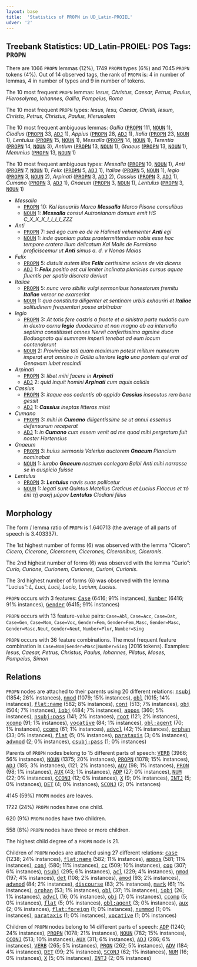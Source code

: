 ```yaml
---
layout: base
title:  'Statistics of PROPN in UD_Latin-PROIEL'
udver: '2'
---
```


## Treebank Statistics: UD_Latin-PROIEL: POS Tags: `PROPN`

There are 1066 `PROPN` lemmas (12%), 1749 `PROPN` types (6%) and 7045 `PROPN` tokens (4%).
Out of 14 observed tags, the rank of `PROPN` is: 4 in number of lemmas, 4 in number of types and 9 in number of tokens.

The 10 most frequent `PROPN` lemmas: <em>Iesus, Christus, Caesar, Petrus, Paulus, Hierosolyma, Iohannes, Gallia, Pompeius, Roma</em>

The 10 most frequent `PROPN` types:  <em>Iesus, Iesu, Caesar, Christi, Iesum, Christo, Petrus, Christus, Paulus, Hierusalem</em>

The 10 most frequent ambiguous lemmas: <em>Gallia</em> (<tt><a href="la_proiel-pos-PROPN.html">PROPN</a></tt> 111, <tt><a href="la_proiel-pos-NOUN.html">NOUN</a></tt> 1), <em>Clodius</em> (<tt><a href="la_proiel-pos-PROPN.html">PROPN</a></tt> 33, <tt><a href="la_proiel-pos-ADJ.html">ADJ</a></tt> 1), <em>Appius</em> (<tt><a href="la_proiel-pos-PROPN.html">PROPN</a></tt> 28, <tt><a href="la_proiel-pos-ADJ.html">ADJ</a></tt> 1), <em>Italia</em> (<tt><a href="la_proiel-pos-PROPN.html">PROPN</a></tt> 23, <tt><a href="la_proiel-pos-NOUN.html">NOUN</a></tt> 1), <em>Lentulus</em> (<tt><a href="la_proiel-pos-PROPN.html">PROPN</a></tt> 15, <tt><a href="la_proiel-pos-NOUN.html">NOUN</a></tt> 1), <em>Messalla</em> (<tt><a href="la_proiel-pos-PROPN.html">PROPN</a></tt> 14, <tt><a href="la_proiel-pos-NOUN.html">NOUN</a></tt> 1), <em>Terentia</em> (<tt><a href="la_proiel-pos-PROPN.html">PROPN</a></tt> 14, <tt><a href="la_proiel-pos-NOUN.html">NOUN</a></tt> 3), <em>Antium</em> (<tt><a href="la_proiel-pos-PROPN.html">PROPN</a></tt> 13, <tt><a href="la_proiel-pos-NOUN.html">NOUN</a></tt> 1), <em>Gnaeus</em> (<tt><a href="la_proiel-pos-PROPN.html">PROPN</a></tt> 13, <tt><a href="la_proiel-pos-NOUN.html">NOUN</a></tt> 1), <em>Memmius</em> (<tt><a href="la_proiel-pos-PROPN.html">PROPN</a></tt> 13, <tt><a href="la_proiel-pos-NOUN.html">NOUN</a></tt> 1)

The 10 most frequent ambiguous types:  <em>Messalla</em> (<tt><a href="la_proiel-pos-PROPN.html">PROPN</a></tt> 10, <tt><a href="la_proiel-pos-NOUN.html">NOUN</a></tt> 1), <em>Anti</em> (<tt><a href="la_proiel-pos-PROPN.html">PROPN</a></tt> 7, <tt><a href="la_proiel-pos-NOUN.html">NOUN</a></tt> 1), <em>Felix</em> (<tt><a href="la_proiel-pos-PROPN.html">PROPN</a></tt> 5, <tt><a href="la_proiel-pos-ADJ.html">ADJ</a></tt> 1), <em>Italiae</em> (<tt><a href="la_proiel-pos-PROPN.html">PROPN</a></tt> 5, <tt><a href="la_proiel-pos-NOUN.html">NOUN</a></tt> 1), <em>legio</em> (<tt><a href="la_proiel-pos-PROPN.html">PROPN</a></tt> 3, <tt><a href="la_proiel-pos-NOUN.html">NOUN</a></tt> 2), <em>Arpinati</em> (<tt><a href="la_proiel-pos-PROPN.html">PROPN</a></tt> 3, <tt><a href="la_proiel-pos-ADJ.html">ADJ</a></tt> 2), <em>Cassius</em> (<tt><a href="la_proiel-pos-PROPN.html">PROPN</a></tt> 3, <tt><a href="la_proiel-pos-ADJ.html">ADJ</a></tt> 1), <em>Cumano</em> (<tt><a href="la_proiel-pos-PROPN.html">PROPN</a></tt> 3, <tt><a href="la_proiel-pos-ADJ.html">ADJ</a></tt> 1), <em>Gnaeum</em> (<tt><a href="la_proiel-pos-PROPN.html">PROPN</a></tt> 3, <tt><a href="la_proiel-pos-NOUN.html">NOUN</a></tt> 1), <em>Lentulus</em> (<tt><a href="la_proiel-pos-PROPN.html">PROPN</a></tt> 3, <tt><a href="la_proiel-pos-NOUN.html">NOUN</a></tt> 1)


* <em>Messalla</em>
  * <tt><a href="la_proiel-pos-PROPN.html">PROPN</a></tt> 10: <em>Kal Ianuariis Marco <b>Messalla</b> Marco Pisone consulibus</em>
  * <tt><a href="la_proiel-pos-NOUN.html">NOUN</a></tt> 1: <em><b>Messalla</b> consul Autronianam domum emit HS C_X_X_X_I_I_I_I_ZZZ</em>
* <em>Anti</em>
  * <tt><a href="la_proiel-pos-PROPN.html">PROPN</a></tt> 7: <em>sed ego cum eo de re Halimeti vehementer <b>Anti</b> egi</em>
  * <tt><a href="la_proiel-pos-NOUN.html">NOUN</a></tt> 1: <em>inde quoniam putas praetermittendum nobis esse hoc tempore cratera illum delicatum Kal Maiis de Formiano proficiscemur ut <b>Anti</b> simus a. d. v Nonas Maias</em>
* <em>Felix</em>
  * <tt><a href="la_proiel-pos-PROPN.html">PROPN</a></tt> 5: <em>distulit autem illos <b>Felix</b> certissime sciens de via dicens</em>
  * <tt><a href="la_proiel-pos-ADJ.html">ADJ</a></tt> 1: <em><b>Felix</b> positio est cui leniter inclinata planicies cursus aquae fluentis per spatia discreta deriuat</em>
* <em>Italiae</em>
  * <tt><a href="la_proiel-pos-PROPN.html">PROPN</a></tt> 5: <em>nunc vero sibilis vulgi sermonibus honestorum fremitu <b>Italiae</b> vereor ne exarserint</em>
  * <tt><a href="la_proiel-pos-NOUN.html">NOUN</a></tt> 1: <em>qua constituta diligenter et sentinam urbis exhauriri et <b>Italiae</b> solitudinem frequentari posse arbitrabar</em>
* <em>legio</em>
  * <tt><a href="la_proiel-pos-PROPN.html">PROPN</a></tt> 3: <em>At totis fere castris a fronte et a sinistra parte nudatis cum in dextro cornu <b>legio</b> duodecima et non magno ab ea intervallo septima constitisset omnes Nervii confertissimo agmine duce Boduognato qui summam imperii tenebat ad eum locum contenderunt</em>
  * <tt><a href="la_proiel-pos-NOUN.html">NOUN</a></tt> 2: <em>Provinciae toti quam maximum potest militum numerum imperat erat omnino in Gallia ulteriore <b>legio</b> una pontem qui erat ad Genavam iubet rescindi</em>
* <em>Arpinati</em>
  * <tt><a href="la_proiel-pos-PROPN.html">PROPN</a></tt> 3: <em>libet mihi facere in <b>Arpinati</b></em>
  * <tt><a href="la_proiel-pos-ADJ.html">ADJ</a></tt> 2: <em>quid inquit homini <b>Arpinati</b> cum aquis calidis</em>
* <em>Cassius</em>
  * <tt><a href="la_proiel-pos-PROPN.html">PROPN</a></tt> 3: <em>itaque eos cedentis ab oppido <b>Cassius</b> insecutus rem bene gessit</em>
  * <tt><a href="la_proiel-pos-ADJ.html">ADJ</a></tt> 1: <em><b>Cassius</b> ineptas litteras misit</em>
* <em>Cumano</em>
  * <tt><a href="la_proiel-pos-PROPN.html">PROPN</a></tt> 3: <em>mihi in <b>Cumano</b> diligentissime se ut annui essemus defensurum receperat</em>
  * <tt><a href="la_proiel-pos-ADJ.html">ADJ</a></tt> 1: <em>in <b>Cumano</b> cum essem venit ad me quod mihi pergratum fuit noster Hortensius</em>
* <em>Gnaeum</em>
  * <tt><a href="la_proiel-pos-PROPN.html">PROPN</a></tt> 3: <em>huius sermonis Valerius auctorem <b>Gnaeum</b> Plancium nominabat</em>
  * <tt><a href="la_proiel-pos-NOUN.html">NOUN</a></tt> 1: <em>iurabo <b>Gnaeum</b> nostrum conlegam Balbi Anti mihi narrasse se in auspicio fuisse</em>
* <em>Lentulus</em>
  * <tt><a href="la_proiel-pos-PROPN.html">PROPN</a></tt> 3: <em><b>Lentulus</b> navis suas pollicetur</em>
  * <tt><a href="la_proiel-pos-NOUN.html">NOUN</a></tt> 1: <em>legati sunt Quintus Metellus Creticus et Lucius Flaccus et τὸ ἐπὶ τῇ φακῇ μύρον <b>Lentulus</b> Clodiani filius</em>

## Morphology

The form / lemma ratio of `PROPN` is 1.640713 (the average of all parts of speech is 3.403337).

The 1st highest number of forms (6) was observed with the lemma “Cicero”: <em>Cicero, Cicerone, Ciceronem, Cicerones, Ciceronibus, Ciceronis</em>.

The 2nd highest number of forms (6) was observed with the lemma “Curio”: <em>Curio, Curione, Curionem, Curiones, Curioni, Curionis</em>.

The 3rd highest number of forms (6) was observed with the lemma “Lucius”: <em>L, Luci, Lucii, Lucio, Lucium, Lucius</em>.

`PROPN` occurs with 3 features: <tt><a href="la_proiel-feat-Case.html">Case</a></tt> (6416; 91% instances), <tt><a href="la_proiel-feat-Number.html">Number</a></tt> (6416; 91% instances), <tt><a href="la_proiel-feat-Gender.html">Gender</a></tt> (6415; 91% instances)

`PROPN` occurs with 13 feature-value pairs: `Case=Abl`, `Case=Acc`, `Case=Dat`, `Case=Gen`, `Case=Nom`, `Case=Voc`, `Gender=Fem`, `Gender=Fem,Masc`, `Gender=Masc`, `Gender=Masc,Neut`, `Gender=Neut`, `Number=Plur`, `Number=Sing`

`PROPN` occurs with 36 feature combinations.
The most frequent feature combination is `Case=Nom|Gender=Masc|Number=Sing` (2016 tokens).
Examples: <em>Iesus, Caesar, Petrus, Christus, Paulus, Iohannes, Pilatus, Moses, Pompeius, Simon</em>


## Relations

`PROPN` nodes are attached to their parents using 20 different relations: <tt><a href="la_proiel-dep-nsubj.html">nsubj</a></tt> (1854; 26% instances), <tt><a href="la_proiel-dep-nmod.html">nmod</a></tt> (1079; 15% instances), <tt><a href="la_proiel-dep-obl.html">obl</a></tt> (1015; 14% instances), <tt><a href="la_proiel-dep-flat-name.html">flat:name</a></tt> (582; 8% instances), <tt><a href="la_proiel-dep-conj.html">conj</a></tt> (513; 7% instances), <tt><a href="la_proiel-dep-obj.html">obj</a></tt> (504; 7% instances), <tt><a href="la_proiel-dep-iobj.html">iobj</a></tt> (484; 7% instances), <tt><a href="la_proiel-dep-appos.html">appos</a></tt> (360; 5% instances), <tt><a href="la_proiel-dep-nsubj-pass.html">nsubj:pass</a></tt> (141; 2% instances), <tt><a href="la_proiel-dep-root.html">root</a></tt> (121; 2% instances), <tt><a href="la_proiel-dep-xcomp.html">xcomp</a></tt> (91; 1% instances), <tt><a href="la_proiel-dep-vocative.html">vocative</a></tt> (84; 1% instances), <tt><a href="la_proiel-dep-obl-agent.html">obl:agent</a></tt> (70; 1% instances), <tt><a href="la_proiel-dep-ccomp.html">ccomp</a></tt> (61; 1% instances), <tt><a href="la_proiel-dep-advcl.html">advcl</a></tt> (42; 1% instances), <tt><a href="la_proiel-dep-orphan.html">orphan</a></tt> (33; 0% instances), <tt><a href="la_proiel-dep-flat.html">flat</a></tt> (5; 0% instances), <tt><a href="la_proiel-dep-parataxis.html">parataxis</a></tt> (3; 0% instances), <tt><a href="la_proiel-dep-advmod.html">advmod</a></tt> (2; 0% instances), <tt><a href="la_proiel-dep-csubj-pass.html">csubj:pass</a></tt> (1; 0% instances)

Parents of `PROPN` nodes belong to 15 different parts of speech: <tt><a href="la_proiel-pos-VERB.html">VERB</a></tt> (3966; 56% instances), <tt><a href="la_proiel-pos-NOUN.html">NOUN</a></tt> (1375; 20% instances), <tt><a href="la_proiel-pos-PROPN.html">PROPN</a></tt> (1078; 15% instances), <tt><a href="la_proiel-pos-ADJ.html">ADJ</a></tt> (185; 3% instances),  (121; 2% instances), <tt><a href="la_proiel-pos-ADV.html">ADV</a></tt> (98; 1% instances), <tt><a href="la_proiel-pos-PRON.html">PRON</a></tt> (98; 1% instances), <tt><a href="la_proiel-pos-AUX.html">AUX</a></tt> (43; 1% instances), <tt><a href="la_proiel-pos-ADP.html">ADP</a></tt> (27; 0% instances), <tt><a href="la_proiel-pos-NUM.html">NUM</a></tt> (22; 0% instances), <tt><a href="la_proiel-pos-CCONJ.html">CCONJ</a></tt> (12; 0% instances), <tt><a href="la_proiel-pos-X.html">X</a></tt> (9; 0% instances), <tt><a href="la_proiel-pos-INTJ.html">INTJ</a></tt> (5; 0% instances), <tt><a href="la_proiel-pos-DET.html">DET</a></tt> (4; 0% instances), <tt><a href="la_proiel-pos-SCONJ.html">SCONJ</a></tt> (2; 0% instances)

4145 (59%) `PROPN` nodes are leaves.

1722 (24%) `PROPN` nodes have one child.

620 (9%) `PROPN` nodes have two children.

558 (8%) `PROPN` nodes have three or more children.

The highest child degree of a `PROPN` node is 21.

Children of `PROPN` nodes are attached using 27 different relations: <tt><a href="la_proiel-dep-case.html">case</a></tt> (1238; 24% instances), <tt><a href="la_proiel-dep-flat-name.html">flat:name</a></tt> (582; 11% instances), <tt><a href="la_proiel-dep-appos.html">appos</a></tt> (581; 11% instances), <tt><a href="la_proiel-dep-conj.html">conj</a></tt> (580; 11% instances), <tt><a href="la_proiel-dep-cc.html">cc</a></tt> (509; 10% instances), <tt><a href="la_proiel-dep-cop.html">cop</a></tt> (307; 6% instances), <tt><a href="la_proiel-dep-nsubj.html">nsubj</a></tt> (295; 6% instances), <tt><a href="la_proiel-dep-acl.html">acl</a></tt> (229; 4% instances), <tt><a href="la_proiel-dep-nmod.html">nmod</a></tt> (197; 4% instances), <tt><a href="la_proiel-dep-det.html">det</a></tt> (108; 2% instances), <tt><a href="la_proiel-dep-amod.html">amod</a></tt> (93; 2% instances), <tt><a href="la_proiel-dep-advmod.html">advmod</a></tt> (84; 2% instances), <tt><a href="la_proiel-dep-discourse.html">discourse</a></tt> (83; 2% instances), <tt><a href="la_proiel-dep-mark.html">mark</a></tt> (61; 1% instances), <tt><a href="la_proiel-dep-orphan.html">orphan</a></tt> (53; 1% instances), <tt><a href="la_proiel-dep-obl.html">obl</a></tt> (37; 1% instances), <tt><a href="la_proiel-dep-iobj.html">iobj</a></tt> (26; 1% instances), <tt><a href="la_proiel-dep-advcl.html">advcl</a></tt> (16; 0% instances), <tt><a href="la_proiel-dep-obj.html">obj</a></tt> (7; 0% instances), <tt><a href="la_proiel-dep-ccomp.html">ccomp</a></tt> (5; 0% instances), <tt><a href="la_proiel-dep-flat.html">flat</a></tt> (5; 0% instances), <tt><a href="la_proiel-dep-obl-agent.html">obl:agent</a></tt> (3; 0% instances), <tt><a href="la_proiel-dep-aux.html">aux</a></tt> (2; 0% instances), <tt><a href="la_proiel-dep-flat-foreign.html">flat:foreign</a></tt> (1; 0% instances), <tt><a href="la_proiel-dep-nummod.html">nummod</a></tt> (1; 0% instances), <tt><a href="la_proiel-dep-parataxis.html">parataxis</a></tt> (1; 0% instances), <tt><a href="la_proiel-dep-vocative.html">vocative</a></tt> (1; 0% instances)

Children of `PROPN` nodes belong to 14 different parts of speech: <tt><a href="la_proiel-pos-ADP.html">ADP</a></tt> (1240; 24% instances), <tt><a href="la_proiel-pos-PROPN.html">PROPN</a></tt> (1078; 21% instances), <tt><a href="la_proiel-pos-NOUN.html">NOUN</a></tt> (782; 15% instances), <tt><a href="la_proiel-pos-CCONJ.html">CCONJ</a></tt> (513; 10% instances), <tt><a href="la_proiel-pos-AUX.html">AUX</a></tt> (311; 6% instances), <tt><a href="la_proiel-pos-ADJ.html">ADJ</a></tt> (286; 6% instances), <tt><a href="la_proiel-pos-VERB.html">VERB</a></tt> (265; 5% instances), <tt><a href="la_proiel-pos-PRON.html">PRON</a></tt> (262; 5% instances), <tt><a href="la_proiel-pos-ADV.html">ADV</a></tt> (184; 4% instances), <tt><a href="la_proiel-pos-DET.html">DET</a></tt> (99; 2% instances), <tt><a href="la_proiel-pos-SCONJ.html">SCONJ</a></tt> (62; 1% instances), <tt><a href="la_proiel-pos-NUM.html">NUM</a></tt> (16; 0% instances), <tt><a href="la_proiel-pos-X.html">X</a></tt> (5; 0% instances), <tt><a href="la_proiel-pos-INTJ.html">INTJ</a></tt> (2; 0% instances)


